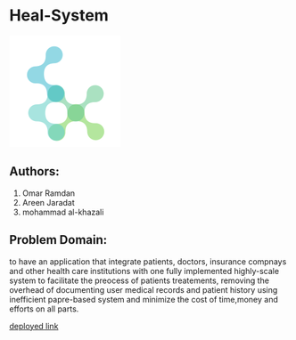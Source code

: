 # Heal-System

![logo](src/components/Logo/logo.png)

## Authors:

1. Omar Ramdan
2. Areen Jaradat
3. mohammad al-khazali

## Problem Domain:

to have an application that integrate patients, doctors, insurance compnays and other health care institutions with one fully implemented highly-scale system to facilitate the preocess of patients treatements, removing the overhead of documenting user medical records and patient history using inefficient papre-based system and minimize the cost of time,money and efforts on all parts.

[deployed link](https://60ee050bc31e0e0007878caa--unruffled-turing-8b26c3.netlify.app)
